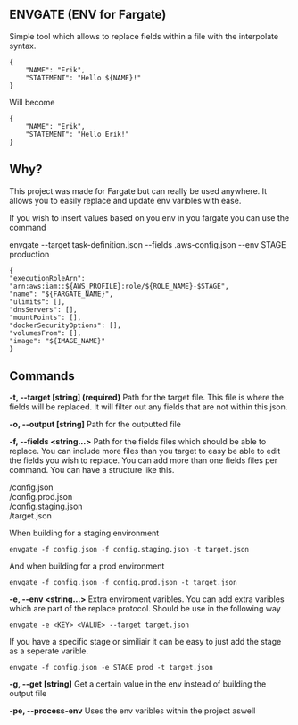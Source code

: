 ## ENVGATE (ENV for Fargate)

Simple tool which allows to replace fields within a file with the interpolate syntax. 

    {
	    "NAME": "Erik",
	    "STATEMENT": "Hello ${NAME}!"
    }
   Will become 
   
    {
	    "NAME": "Erik",
	    "STATEMENT": "Hello Erik!"
    }

## Why?
This project was made for Fargate but can really be used anywhere. It allows you to easily replace and update env varibles with ease. 

If you wish to insert values based on you env in you fargate you can use the command 

envgate --target task-definition.json --fields .aws-config.json --env STAGE production

    {
    "executionRoleArn": "arn:aws:iam::${AWS_PROFILE}:role/${ROLE_NAME}-$STAGE",
    "name": "${FARGATE_NAME}",
    "ulimits": [],
    "dnsServers": [],
    "mountPoints": [],
    "dockerSecurityOptions": [],
    "volumesFrom": [],
    "image": "${IMAGE_NAME}"
    }


## Commands

**-t, --target [string] (required)**
Path for the target file. This file is where the fields will be replaced. It will filter out any fields that are not within this json.

**-o, --output [string]**
Path for the outputted file 

**-f, --fields <string...>** 
Path for the fields files which should be able to replace. You can include more files than you target to easy be able to edit the fields you wish to replace. You can add more than one fields files per command. You can have a structure like this.

/config.json<br>/config.prod.json<br>/config.staging.json<br>/target.json<br>

When building for a staging environment

    envgate -f config.json -f config.staging.json -t target.json

And when building for a prod environment

    envgate -f config.json -f config.prod.json -t target.json


**-e, --env <string...>**
Extra enviroment varibles. You can add extra varibles which are part of the replace protocol. 
Should be use in the following way 

    envgate -e <KEY> <VALUE> --target target.json

If you have a specific stage or similiair it can be easy to just add the stage as a seperate varible.

    envgate -f config.json -e STAGE prod -t target.json

**-g, --get [string]**
Get a certain value in the env instead of building the output file


**-pe, --process-env**
Uses the env varibles within the project aswell